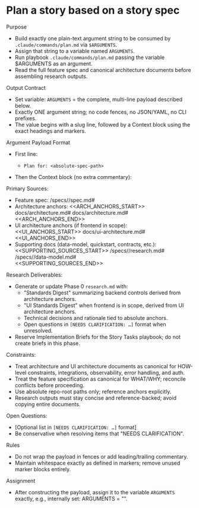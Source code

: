 # Plan a story based on a story spec

Purpose

- Build exactly one plain-text argument string to be consumed by
  `.claude/commands/plan.md` via `$ARGUMENTS`.
- Assign that string to a variable named `ARGUMENTS`.
- Run playbook `.claude/commands/plan.md` passing the variable $ARGUMENTS as an
  argument.
- Read the full feature spec and canonical architecture documents before
  assembling research outputs.

Output Contract

- Set variable: `ARGUMENTS` = the complete, multi-line payload described below.
- Exactly ONE argument string; no code fences, no JSON/YAML, no CLI prefixes.
- The value begins with a slug line, followed by a Context block using the exact
  headings and markers.

Argument Payload Format

- First line:
  - `Plan for: <absolute-spec-path>`

- Then the Context block (no extra commentary):

Primary Sources:

- Feature spec: <abs>/specs/<feature>/spec.md#<anchor-or-section>
- Architecture anchors: <<ARCH_ANCHORS_START>> docs/architecture.md#<anchor-one>
  docs/architecture.md#<anchor-two> <<ARCH_ANCHORS_END>>
- UI architecture anchors (if frontend in scope): <<UI_ANCHORS_START>>
  docs/ui-architecture.md#<anchor-one> <<UI_ANCHORS_END>>
- Supporting docs (data-model, quickstart, contracts, etc.):
  <<SUPPORTING_SOURCES_START>> <abs>/specs/<feature>/research.md#<section>
  <abs>/specs/<feature>/data-model.md#<section> <<SUPPORTING_SOURCES_END>>

Research Deliverables:

- Generate or update Phase 0 `research.md` with:
  - "Standards Digest" summarizing backend controls derived from architecture
    anchors.
  - "UI Standards Digest" when frontend is in scope, derived from UI
    architecture anchors.
  - Technical decisions and rationale tied to absolute anchors.
  - Open questions in `[NEEDS CLARIFICATION: …]` format when unresolved.
- Reserve Implementation Briefs for the Story Tasks playbook; do not create
  briefs in this phase.

Constraints:

- Treat architecture and UI architecture documents as canonical for HOW-level
  constraints, integrations, observability, error handling, and auth.
- Treat the feature specification as canonical for WHAT/WHY; reconcile conflicts
  before proceeding.
- Use absolute repo-root paths only; reference anchors explicitly.
- Research outputs must stay concise and reference-backed; avoid copying entire
  documents.

Open Questions:

- [Optional list in `[NEEDS CLARIFICATION: …]` format]
- Be conservative when resolving items that "NEEDS CLARIFICATION".

Rules

- Do not wrap the payload in fences or add leading/trailing commentary.
- Maintain whitespace exactly as defined in markers; remove unused marker blocks
  entirely.

Assignment

- After constructing the payload, assign it to the variable `ARGUMENTS` exactly,
  e.g., internally set: ARGUMENTS = "<the multi-line payload defined above>".
